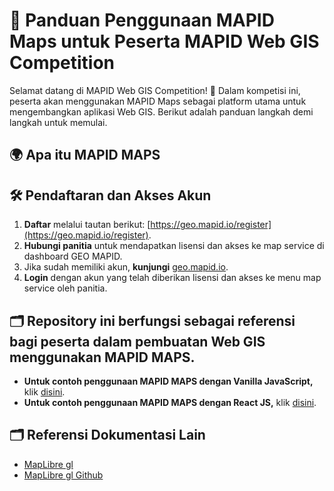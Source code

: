 # 📌 Panduan Penggunaan MAPID Maps untuk Peserta MAPID Web GIS Competition

Selamat datang di MAPID Web GIS Competition! 🎉 Dalam kompetisi ini, peserta akan menggunakan MAPID Maps sebagai platform utama untuk mengembangkan aplikasi Web GIS. Berikut adalah panduan langkah demi langkah untuk memulai.

## 🌍 Apa itu MAPID MAPS

## 🛠 Pendaftaran dan Akses Akun
1. **Daftar** melalui tautan berikut: [https://geo.mapid.io/register](https://geo.mapid.io/register).  
2. **Hubungi panitia** untuk mendapatkan lisensi dan akses ke map service di dashboard GEO MAPID.  
3. Jika sudah memiliki akun, **kunjungi** [geo.mapid.io](https://geo.mapid.io).  
4. **Login** dengan akun yang telah diberikan lisensi dan akses ke menu map service oleh panitia.

## 🗂 Repository ini berfungsi sebagai referensi bagi peserta dalam pembuatan Web GIS menggunakan MAPID MAPS.  

- **Untuk contoh penggunaan MAPID MAPS dengan Vanilla JavaScript,** klik [disini](/vanilla-js/README.md).  
- **Untuk contoh penggunaan MAPID MAPS dengan React JS,** klik [disini](/react-js/README.md).

## 🗂 Referensi Dokumentasi Lain
- [MapLibre gl](https://maplibre.org/maplibre-gl-js/docs/)
- [MapLibre gl Github](https://github.com/maplibre/maplibre-gl-js) 
